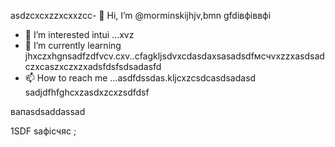  asdzcxcxzzxcxxzcc- 👋 Hi, I’m @morminskijhjv,bmn gfdівфіввфі
- 👀 I’m interested intui ...xvz
- 🌱 I’m currently learning jhxczxhgnsadfzdfvcv.cxv..cfagkljsdvxcdasdaxsasadsdfмсчvxzzxasdsadczxcaszxczxzxadsfdsfsdsadasfd
- 📫 How to reach me ...asdfdssdas.kljcxzcsdcasdsadasd
sadjdfhfghcxzasdxzcxzsdfdsf
<!---vxcasdfasdfkhjbasddgfhdgfhcxzxcvcxsdf
morminskij/morminskij is a ✨ specialxфівіфвsa ✨ gbfrezpository becaughasdzxcjfhsecaitsx `README.mdіфвіфвфівіф` (this file) appears on your GitHub profile.sdfdsfdsfвфаasd
You can click the Previuykuew link to take a look at your changes.смиfdgvcxcx
--->вапasdsaddassad
1SDF
saфісчяс
;
